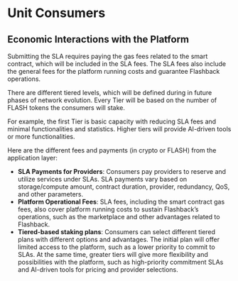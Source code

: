 # Unit Consumers

## Economic Interactions with the Platform

Submitting the SLA requires paying the gas fees related to the smart contract, which will be included in the SLA fees. The SLA fees also include the general fees for the platform running costs and guarantee Flashback operations.&#x20;

There are different tiered levels, which will be defined during in future phases of network evolution. Every Tier will be based on the number of FLASH tokens the consumers will stake.&#x20;

For example, the first Tier is basic capacity with reducing SLA fees and minimal functionalities and statistics. Higher tiers will provide AI-driven tools or more functionalities. &#x20;

Here are the different fees and payments (in crypto or FLASH) from the application layer:

* **SLA Payments for Providers**: Consumers pay providers to reserve and utilize services under SLAs.  SLA payments vary based on storage/compute amount, contract duration, provider, redundancy, QoS, and other parameters.
* **Platform Operational Fees**: SLA fees, including the smart contract gas fees, also cover platform running costs to sustain Flashback’s operations, such as the marketplace and other advantages related to Flashback.
* **Tiered-based staking plans**: Consumers can select different tiered plans with different options and advantages. The initial plan will offer limited access to the platform, such as a lower priority to commit to SLAs. At the same time, greater tiers will give more flexibility and possibilities with the platform, such as high-priority commitment SLAs and AI-driven tools for pricing and provider selections.&#x20;
